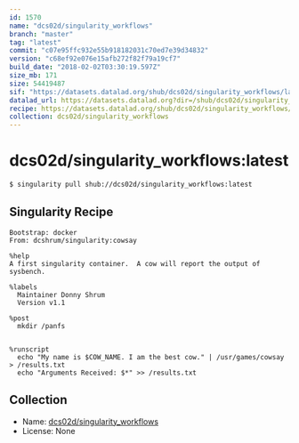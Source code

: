 ```yaml
---
id: 1570
name: "dcs02d/singularity_workflows"
branch: "master"
tag: "latest"
commit: "c07e95ffc932e55b918182031c70ed7e39d34832"
version: "c68ef92e076e15afb272f82f79a19cf7"
build_date: "2018-02-02T03:30:19.597Z"
size_mb: 171
size: 54419487
sif: "https://datasets.datalad.org/shub/dcs02d/singularity_workflows/latest/2018-02-02-c07e95ff-c68ef92e/c68ef92e076e15afb272f82f79a19cf7.simg"
datalad_url: https://datasets.datalad.org?dir=/shub/dcs02d/singularity_workflows/latest/2018-02-02-c07e95ff-c68ef92e/
recipe: https://datasets.datalad.org/shub/dcs02d/singularity_workflows/latest/2018-02-02-c07e95ff-c68ef92e/Singularity
collection: dcs02d/singularity_workflows
---
```


# dcs02d/singularity_workflows:latest

```bash
$ singularity pull shub://dcs02d/singularity_workflows:latest
```

## Singularity Recipe

```singularity
Bootstrap: docker
From: dcshrum/singularity:cowsay

%help
A first singularity container.  A cow will report the output of sysbench.

%labels
  Maintainer Donny Shrum
  Version v1.1

%post
  mkdir /panfs


%runscript
  echo "My name is $COW_NAME. I am the best cow." | /usr/games/cowsay > /results.txt
  echo "Arguments Received: $*" >> /results.txt
```

## Collection

 - Name: [dcs02d/singularity_workflows](https://github.com/dcs02d/singularity_workflows)
 - License: None

